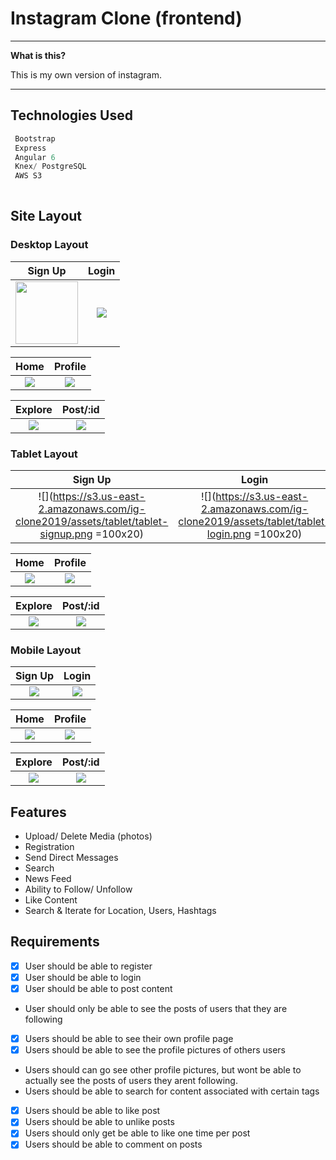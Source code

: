 # Instagram Clone (frontend)


----

**What is this?** 

This is my own version of instagram.

---


## Technologies Used

```js
 Bootstrap
 Express
 Angular 6
 Knex/ PostgreSQL
 AWS S3
 
```




## Site Layout

 ### Desktop Layout

 Sign Up            |  Login
:-------------------------:|:-------------------------:
<img width="100px" src="https://s3.us-east-2.amazonaws.com/ig-clone2019/assets/desktop/desktop-signup.png"> |  ![](https://s3.us-east-2.amazonaws.com/ig-clone2019/assets/desktop/desktop-login.png)

 Home           |  Profile
:-------------------------:|:-------------------------:
![](https://s3.us-east-2.amazonaws.com/ig-clone2019/assets/desktop/desktop-home.png)  |  ![](https://s3.us-east-2.amazonaws.com/ig-clone2019/assets/desktop/desktop-profile.png)


 Explore         |  Post/:id
:-------------------------:|:-------------------------:
![](https://s3.us-east-2.amazonaws.com/ig-clone2019/assets/desktop/desktop-explore.png)  |  ![](https://s3.us-east-2.amazonaws.com/ig-clone2019/assets/desktop/desktop-profile%3Aid.png)


### Tablet Layout

 Sign Up            |  Login
:-------------------------:|:-------------------------:
![](https://s3.us-east-2.amazonaws.com/ig-clone2019/assets/tablet/tablet-signup.png =100x20)  |  ![](https://s3.us-east-2.amazonaws.com/ig-clone2019/assets/tablet/tablet-login.png =100x20)

 Home           |  Profile
:-------------------------:|:-------------------------:
![](https://s3.us-east-2.amazonaws.com/ig-clone2019/assets/tablet/tablet-home.png)  |  ![](https://s3.us-east-2.amazonaws.com/ig-clone2019/assets/tablet/tablet-profile.png)


 Explore         |  Post/:id
:-------------------------:|:-------------------------:
![](https://s3.us-east-2.amazonaws.com/ig-clone2019/assets/tablet/tablet-explore.png)  |  ![](https://s3.us-east-2.amazonaws.com/ig-clone2019/assets/tablet/tablet-post%3Aid.png)


### Mobile Layout


 Sign Up            |  Login
:-------------------------:|:-------------------------:
![](https://s3.us-east-2.amazonaws.com/ig-clone2019/assets/mobile/mobile-signup.png)  |  ![](https://s3.us-east-2.amazonaws.com/ig-clone2019/assets/mobile/mobile-login.png)

 Home           |  Profile
:-------------------------:|:-------------------------:
![](https://s3.us-east-2.amazonaws.com/ig-clone2019/assets/mobile/mobile-home.png)  |  ![](https://s3.us-east-2.amazonaws.com/ig-clone2019/assets/mobile/mobile-profile.png)


 Explore         |  Post/:id
:-------------------------:|:-------------------------:
![](https://s3.us-east-2.amazonaws.com/ig-clone2019/assets/mobile/mobile-explore.png)  |  ![](https://s3.us-east-2.amazonaws.com/ig-clone2019/assets/mobile/mobile-post%3Aid.png)

## Features

  * Upload/ Delete Media (photos)
  * Registration
  * Send Direct Messages
  * Search
  * News Feed
  * Ability to Follow/ Unfollow
  * Like Content
  * Search & Iterate for Location, Users, Hashtags


  ## Requirements

  - [X] User should be able to register
  - [X] User should be able to login
  - [X] User should be able to post content
  - User should only be able to see the posts of users that they are following
  - [X] Users should be able to see their own profile page
  - [X] Users should be able to see the profile pictures of others users
  - Users should can go see other profile pictures, but wont be able to actually see the posts of users they arent following.
  - Users should be able to search for content associated with certain tags
  - [X]  Users should be able to like post
  - [X] Users should be able to unlike posts
  - [X]  Users should only get be able to like one time per post
  - [X]  Users should be able to comment on posts
